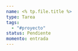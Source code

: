 ```yaml
---
name: <% tp.file.title %>
type: Tarea
tags:
  - "#proyecto"
status: Pendiente
momento: entrada
---
```


